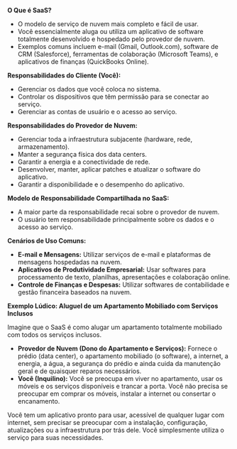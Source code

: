 **O Que é SaaS?**

* O modelo de serviço de nuvem mais completo e fácil de usar.
* Você essencialmente aluga ou utiliza um aplicativo de software totalmente desenvolvido e hospedado pelo provedor de nuvem.
* Exemplos comuns incluem e-mail (Gmail, Outlook.com), software de CRM (Salesforce), ferramentas de colaboração (Microsoft Teams), e aplicativos de finanças (QuickBooks Online).

**Responsabilidades do Cliente (Você):**

* Gerenciar os dados que você coloca no sistema.
* Controlar os dispositivos que têm permissão para se conectar ao serviço.
* Gerenciar as contas de usuário e o acesso ao serviço.

**Responsabilidades do Provedor de Nuvem:**

* Gerenciar toda a infraestrutura subjacente (hardware, rede, armazenamento).
* Manter a segurança física dos data centers.
* Garantir a energia e a conectividade de rede.
* Desenvolver, manter, aplicar patches e atualizar o software do aplicativo.
* Garantir a disponibilidade e o desempenho do aplicativo.

**Modelo de Responsabilidade Compartilhada no SaaS:**

* A maior parte da responsabilidade recai sobre o provedor de nuvem.
* O usuário tem responsabilidade principalmente sobre os dados e o acesso ao serviço.

**Cenários de Uso Comuns:**

* **E-mail e Mensagens:** Utilizar serviços de e-mail e plataformas de mensagens hospedadas na nuvem.
* **Aplicativos de Produtividade Empresarial:** Usar softwares para processamento de texto, planilhas, apresentações e colaboração online.
* **Controle de Finanças e Despesas:** Utilizar softwares de contabilidade e gestão financeira baseados na nuvem.

**Exemplo Lúdico: Aluguel de um Apartamento Mobiliado com Serviços Inclusos**

Imagine que o SaaS é como alugar um apartamento totalmente mobiliado com todos os serviços inclusos.

* **Provedor de Nuvem (Dono do Apartamento e Serviços):** Fornece o prédio (data center), o apartamento mobiliado (o software), a internet, a energia, a água, a segurança do prédio e ainda cuida da manutenção geral e de quaisquer reparos necessários.
* **Você (Inquilino):** Você se preocupa em viver no apartamento, usar os móveis e os serviços disponíveis e trancar a porta. Você não precisa se preocupar em comprar os móveis, instalar a internet ou consertar o encanamento.

Você tem um aplicativo pronto para usar, acessível de qualquer lugar com internet, sem precisar se preocupar com a instalação, configuração, atualizações ou a infraestrutura por trás dele. Você simplesmente utiliza o serviço para suas necessidades.